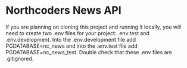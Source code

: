 # Northcoders News API

If you are planning on cloning this project and running it locally, you will need to create two .env files for your project: .env.test and .env.development. Into the .env.development file add PGDATABASE=nc_news and into the .env.test file add PGDATABASE=nc_news_test. Double check that these .env files are .gitignored.
